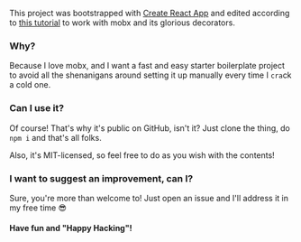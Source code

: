 This project was bootstrapped with [Create React App](https://github.com/facebook/create-react-app) and edited according to [this tutorial](https://medium.com/@jorgedjuana/use-mobx-decorators-with-create-react-app-9b37ab699c66) to work with mobx and its glorious decorators.

### Why?
Because I love mobx, and I want a fast and easy starter boilerplate project to avoid all the shenanigans around setting it up manually every time I `cra`ck a cold one.

### Can I use it?
Of course! That's why it's public on GitHub, isn't it? Just clone the thing, do `npm i` and that's all folks.

Also, it's MIT-licensed, so feel free to do as you wish with the contents!

### I want to suggest an improvement, can I?
Sure, you're more than welcome to! Just open an issue and I'll address it in my free time 😎

#### Have fun and "Happy Hacking"!
